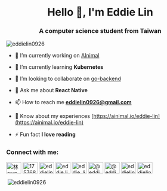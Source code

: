 <h1 align="center">Hello 👋, I'm Eddie Lin</h1>
<h3 align="center">A computer science student from Taiwan</h3>

<p align="left"> <img src="https://komarev.com/ghpvc/?username=eddielin0926&label=Profile%20views&color=0e75b6&style=flat" alt="eddielin0926" /> </p>

- 🔭 I’m currently working on [AInimal](https://official.ainimal.io/)

- 🌱 I’m currently learning **Kubernetes**

- 👯 I’m looking to collaborate on [go-backend](https://github.com/eddielin0926/go-backend)

- 💬 Ask me about **React Native**

- 📫 How to reach me **eddielin0926@gmail.com**

- 📄 Know about my experiences [https://ainimal.io/eddie-lin](https://ainimal.io/eddie-lin)

- ⚡ Fun fact **I love reading**

<h3 align="left">Connect with me:</h3>
<p align="left">
<a href="https://linkedin.com/in/林群凱-eddie-lin" target="blank"><img align="center" src="https://raw.githubusercontent.com/rahuldkjain/github-profile-readme-generator/master/src/images/icons/Social/linked-in-alt.svg" alt="林群凱-eddie-lin" height="30" width="40" /></a>
<a href="https://stackoverflow.com/users/17576822" target="blank"><img align="center" src="https://raw.githubusercontent.com/rahuldkjain/github-profile-readme-generator/master/src/images/icons/Social/stack-overflow.svg" alt="17576822" height="30" width="40" /></a>
<a href="https://kaggle.com/eddielin0926" target="blank"><img align="center" src="https://raw.githubusercontent.com/rahuldkjain/github-profile-readme-generator/master/src/images/icons/Social/kaggle.svg" alt="eddielin0926" height="30" width="40" /></a>
<a href="https://fb.com/eddie.lin.0926" target="blank"><img align="center" src="https://raw.githubusercontent.com/rahuldkjain/github-profile-readme-generator/master/src/images/icons/Social/facebook.svg" alt="eddie.lin.0926" height="30" width="40" /></a>
<a href="https://instagram.com/eddie_lin_0926" target="blank"><img align="center" src="https://raw.githubusercontent.com/rahuldkjain/github-profile-readme-generator/master/src/images/icons/Social/instagram.svg" alt="eddie_lin_0926" height="30" width="40" /></a>
<a href="https://medium.com/@eddielin0926" target="blank"><img align="center" src="https://raw.githubusercontent.com/rahuldkjain/github-profile-readme-generator/master/src/images/icons/Social/medium.svg" alt="@eddielin0926" height="30" width="40" /></a>
<a href="https://www.youtube.com/c/@eddielin0926" target="blank"><img align="center" src="https://raw.githubusercontent.com/rahuldkjain/github-profile-readme-generator/master/src/images/icons/Social/youtube.svg" alt="@eddielin0926" height="30" width="40" /></a>
<a href="https://codeforces.com/profile/eddielin0926" target="blank"><img align="center" src="https://raw.githubusercontent.com/rahuldkjain/github-profile-readme-generator/master/src/images/icons/Social/codeforces.svg" alt="eddielin0926" height="30" width="40" /></a>
<a href="https://www.leetcode.com/eddielin0926" target="blank"><img align="center" src="https://raw.githubusercontent.com/rahuldkjain/github-profile-readme-generator/master/src/images/icons/Social/leet-code.svg" alt="eddielin0926" height="30" width="40" /></a>
</p>

<p>&nbsp;<img align="center" src="https://github-readme-stats.vercel.app/api?username=eddielin0926&show_icons=true&locale=en" alt="eddielin0926" /></p>
